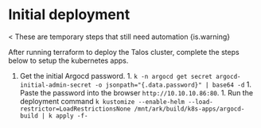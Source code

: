 # Initial deployment
< These are temporary steps that still need automation
{is.warning}

After running terraform to deploy the Talos cluster, complete the steps below to setup the kubernetes apps.
  1. Get the initial Argocd password.
    1. `k -n argocd get secret argocd-initial-admin-secret -o jsonpath="{.data.password}" | base64 -d`
    1. Paste the password into the browser `http://10.10.10.86:80`.
    1. Run the deployment command `k kustomize --enable-helm --load-restrictor=LoadRestrictionsNone /mnt/ark/build/k8s-apps/argocd-build | k apply -f-`
